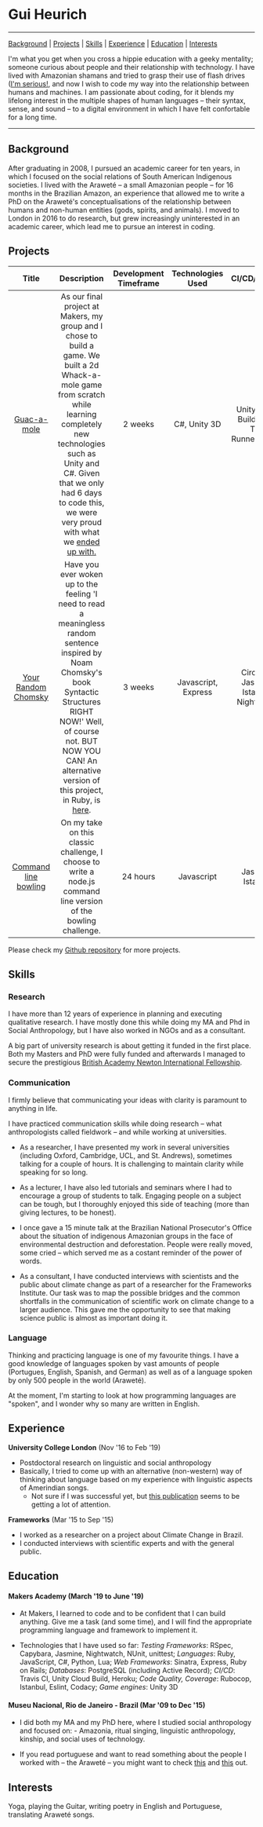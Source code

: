# Gui Heurich
---
[Background](#background) | [Projects](#projects) | [Skills](#skills) | [Experience](#experience) | [Education](#education) | [Interests](#interests)

I'm what you get when you cross a hippie education with a geeky mentality; someone curious about people and their relationship with technology. I have lived with Amazonian shamans and tried to grasp their use of flash drives ([I'm serious!](https://www.academia.edu/38627418/The_Shaman_and_the_Flash_Drive), and now I wish to code my way into the relationship between humans and machines. I am passionate about coding, for it blends my lifelong interest in the multiple shapes of human languages – their syntax, sense, and sound – to a digital environment in which I have felt confortable for a long time. 

---
## <a name="background">Background</a>

After graduating in 2008, I pursued an academic career for ten years, in which I focused on the social relations of South American Indigenous societies. I lived with the Araweté – a small Amazonian people – for 16 months in the Brazilian Amazon, an experience that allowed me to write a PhD on the Araweté's conceptualisations of the relationship between humans and non-human entities (gods, spirits, and animals). I moved to London in 2016 to do research, but grew increasingly uninterested in an academic career, which lead me to pursue an interest in coding.

## <a name="projects">Projects</a>

|Title            |Description                        |Development Timeframe|Technologies Used|CI/CD/Testing|
|:---------------:|:---------------------------------:|:---------:|:-------------------------:|:-------------------------:|
|[Guac-a-mole](https://github.com/guilhe0756/guac-a-mole)| As our final project at Makers, my group and I chose to build a game. We built a 2d Whack-a-mole game from scratch while learning completely new technologies such as Unity and C#. Given that we only had 6 days to code this, we were very proud with what we [ended up with.](https://play.google.com/store/apps/details?id=com.GuacaMole.WhackaMole)| 2 weeks | C#, Unity 3D | Unity Cloud Build/Unity Test Runner(NUnit)|
|[Your Random Chomsky](https://github.com/guilhe0756/your-random-chomsky-js)|Have you ever woken up to the feeling 'I need to read a meaningless random sentence inspired by Noam Chomsky's book Syntactic Structures RIGHT NOW!' Well, of course not. BUT NOW YOU CAN! An alternative version of this project, in Ruby, is [here](https://github.com/guilhe0756/random-chomsky-generator).| 3 weeks | Javascript, Express | Circle CI, Jasmine, Istanbul, Nightwatch|
|[Command line bowling](https://github.com/guilhe0756/bowling-challenge)| On my take on this classic challenge, I choose to write a node.js command line version of the bowling challenge.| 24 hours | Javascript | Jasmine, Istanbul|

Please check my [Github repository](https://github.com/guilhe0756) for more projects. 

## <a name="skills">Skills</a>

### Research

I have more than 12 years of experience in planning and executing qualitative research. I have mostly done this while doing my MA and Phd in Social Anthropology, but I have also worked in NGOs and as a consultant. 

A big part of university research is about getting it funded in the first place. Both my Masters and PhD were fully funded and afterwards I managed to secure the prestigious [British Academy Newton International Fellowship](https://www.thebritishacademy.ac.uk/newton-international-fellowships-2016-awards-list). 

### Communication

I firmly believe that communicating your ideas with clarity is paramount to anything in life. 

I have practiced communication skills while doing research – what anthropologists called fieldwork – and while working at universities. 

- As a researcher, I have presented my work in several universities (including Oxford, Cambridge, UCL, and St. Andrews), sometimes talking for a couple of hours. It is challenging to maintain clarity while speaking for so long. 
- As a lecturer, I have also led tutorials and seminars where I had to encourage a group of students to talk. Engaging people on a subject can be tough, but I thoroughly enjoyed this side of teaching (more than giving lectures, to be honest).

- I once gave a 15 minute talk at the Brazilian National Prosecutor's Office about the situation of indigenous Amazonian groups in the face of environmental destruction and deforestation. People were really moved, some cried – which served me as a costant reminder of the power of words.

- As a consultant, I have conducted interviews with scientists and the public about climate change as part of a researcher for the Frameworks Institute. Our task was to map the possible bridges and the common shortfalls in the communication of scientific work on climate change to a larger audience. This gave me the opportunity to see that making science public is almost as important doing it. 

### Language

Thinking and practicing language is one of my favourite things. I have a good knowledge of languages spoken by vast amounts of people (Portugues, English, Spanish, and German) as well as of a language spoken by only 500 people in the world (Araweté). 

At the moment, I'm starting to look at how programming languages are "spoken", and I wonder why so many are written in English. 

## <a name="experience">Experience</a>

**University College London** (Nov '16 to Feb '19)

- Postdoctoral research on linguistic and social anthropology
- Basically, I tried to come up with an alternative (non-western) way of thinking about language based on my experience with linguistic aspects of Amerindian songs. 
    - Not sure if I was successful yet, but [this publication](https://www.sciencedirect.com/journal/language-and-communication/vol/63/suppl/C) seems to be getting a lot of attention.

**Frameworks** (Mar '15 to Sep '15)

- I worked as a researcher on a project about Climate Change in Brazil. 
- I conducted interviews with scientific experts and with the general public. 

## <a name="education">Education</a>

#### Makers Academy (March '19 to June '19)

- At Makers, I learned to code and to be confident that I can build anything. Give me a task (and some time), and I will find the appropriate programming language and framework to implement it. 

- Technologies that I have used so far:
*Testing Frameworks*: RSpec, Capybara, Jasmine, Nightwatch, NUnit, unittest;
*Languages*: Ruby, JavaScript, C#, Python, Lua;
*Web Frameworks*: Sinatra, Express, Ruby on Rails;
*Databases*: PostgreSQL (including Active Record);
*CI/CD*: Travis CI, Unity Cloud Build, Heroku;
*Code Quality, Coverage*: Rubocop, Istanbul, Eslint, Codacy;
*Game engines*: Unity 3D

#### Museu Nacional, Rio de Janeiro - Brazil (Mar '09 to Dec '15)

- I did both my MA and my PhD here, where I studied social anthropology and focused on:
      - Amazonia, ritual singing, linguistic anthropology, kinship, and social uses of technology. 

- If you read portuguese and want to read something about the people I worked with – the Araweté – you might want to check [this](https://www.sescsp.org.br/online/edicoes-sesc/512_ARAWETE+UM+POVO+TUPI+DA+AMAZONIA#/tagcloud=lista) and [this](https://revistacult.uol.com.br/home/palavras-quebradas-na-poetica-arawete/) out.

## <a name="interests">Interests</a>

Yoga, playing the Guitar, writing poetry in English and Portuguese, translating Araweté songs.
